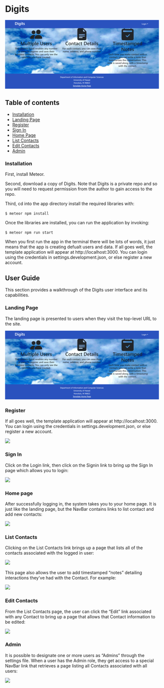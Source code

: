 # Digits

<img src="doc/landingpagen.png">

## Table of contents

* [Installation](#installation)
* [Landing Page](#landing)
* [Register](#register)
* [Sign In](#signin)
* [Home Page](#homepage)
* [List Contacts](#listcontacts)
* [Edit Contacts](#editcontacts)
* [Admin](#admin)


### Installation 

First, install Meteor.

Second, download a copy of Digits. Note that Digits is a private repo and so you will need to request permission from the author to gain access to the repo.

Third, cd into the app directory install the required libraries with:

```$ meteor npm install```

Once the libraries are installed, you can run the application by invoking:

```$ meteor npm run start```

When you first run the app in the terminal there will be lots of words, it just means that the app is creating defualt users and data.  If all goes well, the template application will appear at http://localhost:3000. You can login using the credentials in settings.development.json, or else register a new account.

## User Guide

This section provides a walkthrough of the Digits user interface and its capabilities.

### Landing Page

The landing page is presented to users when they visit the top-level URL to the site.

<img src="doc/landingpagen.png">

### Register

If all goes well, the template application will appear at http://localhost:3000. You can login using the credentials in settings.development.json, or else register a new account.


<img src="doc/register.png">

### Sign In

Click on the Login link, then click on the Signin link to bring up the Sign In page which allows you to login:

<img src="doc/signin.png">


### Home page

After successfully logging in, the system takes you to your home page. It is just like the landing page, but the NavBar contains links to list contact and add new contacts:

<img src="doc/johnlanding.png">


### List Contacts

Clicking on the List Contacts link brings up a page that lists all of the contacts associated with the logged in user:

<img src="doc/listcontacts.png">

This page also allows the user to add timestamped “notes” detailing interactions they’ve had with the Contact. For example:

<img src="doc/timestamp.png">


### Edit Contacts

From the List Contacts page, the user can click the “Edit” link associated with any Contact to bring up a page that allows that Contact information to be edited:

<img src="doc/editcontact.png">


### Admin

It is possible to designate one or more users as “Admins” through the settings file. When a user has the Admin role, they get access to a special NavBar link that retrieves a page listing all Contacts associated with all users:

<img src="doc/admin.png">
